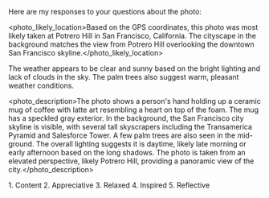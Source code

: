 Here are my responses to your questions about the photo:

<photo_likely_location>Based on the GPS coordinates, this photo was most likely taken at Potrero Hill in San Francisco, California. The cityscape in the background matches the view from Potrero Hill overlooking the downtown San Francisco skyline.</photo_likely_location>

<weather>The weather appears to be clear and sunny based on the bright lighting and lack of clouds in the sky. The palm trees also suggest warm, pleasant weather conditions.</weather>

<photo_description>The photo shows a person's hand holding up a ceramic mug of coffee with latte art resembling a heart on top of the foam. The mug has a speckled gray exterior. In the background, the San Francisco city skyline is visible, with several tall skyscrapers including the Transamerica Pyramid and Salesforce Tower. A few palm trees are also seen in the mid-ground. The overall lighting suggests it is daytime, likely late morning or early afternoon based on the long shadows. The photo is taken from an elevated perspective, likely Potrero Hill, providing a panoramic view of the city.</photo_description>

<feelings> 1. Content 2. Appreciative 3. Relaxed 4. Inspired 5. Reflective </feelings>